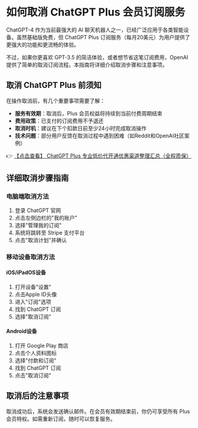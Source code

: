 # 如何取消 ChatGPT Plus 会员订阅服务

ChatGPT-4 作为当前最强大的 AI 聊天机器人之一，已经广泛应用于各类智能设备。虽然基础版免费，但 ChatGPT Plus 订阅服务（每月20美元）为用户提供了更强大的功能和更流畅的体验。

不过，如果你更喜欢 GPT-3.5 的简洁体验，或者想节省这笔订阅费用，OpenAI 提供了简单的取消订阅流程。本指南将详细介绍取消步骤和注意事项。

## 取消 ChatGPT Plus 前须知

在操作取消前，有几个重要事项需要了解：

- **服务有效期**：取消后，Plus 会员权益将持续到当前付费周期结束
- **费用政策**：已支付的订阅费用不予退还
- **取消时机**：建议在下个扣款日前至少24小时完成取消操作
- **技术问题**：部分用户反馈在取消过程中遇到困难（如Reddit和OpenAI社区案例）

👉 [【点击查看】 ChatGPT Plus 专业低价代开通优惠渠道整理汇总（全程质保）](https://bit.ly/DaiKai)

## 详细取消步骤指南

### 电脑端取消方法

1. 登录 ChatGPT 官网
2. 点击左侧边栏的"我的账户"
3. 选择"管理我的订阅"
4. 系统将跳转至 Stripe 支付平台
5. 点击"取消计划"并确认

### 移动设备取消方法

#### iOS/iPadOS设备

1. 打开设备"设置"
2. 点击Apple ID头像
3. 进入"订阅"选项
4. 找到 ChatGPT 订阅
5. 选择"取消订阅"

#### Android设备

1. 打开 Google Play 商店
2. 点击个人资料图标
3. 选择"付款和订阅"
4. 找到 ChatGPT 订阅
5. 点击"取消订阅"

## 取消后的注意事项

取消成功后，系统会发送确认邮件。在会员有效期结束前，你仍可享受所有 Plus 会员特权。如需重新订阅，随时可以恢复服务。